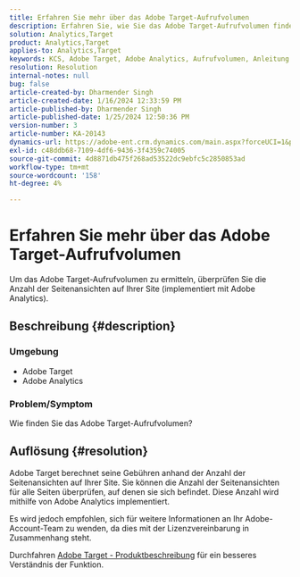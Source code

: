 ```yaml
---
title: Erfahren Sie mehr über das Adobe Target-Aufrufvolumen
description: Erfahren Sie, wie Sie das Adobe Target-Aufrufvolumen finden. Überprüfen Sie die Anzahl der Seitenansichten auf Ihrer Site.
solution: Analytics,Target
product: Analytics,Target
applies-to: Analytics,Target
keywords: KCS, Adobe Target, Adobe Analytics, Aufrufvolumen, Anleitung
resolution: Resolution
internal-notes: null
bug: false
article-created-by: Dharmender Singh
article-created-date: 1/16/2024 12:33:59 PM
article-published-by: Dharmender Singh
article-published-date: 1/25/2024 12:50:36 PM
version-number: 3
article-number: KA-20143
dynamics-url: https://adobe-ent.crm.dynamics.com/main.aspx?forceUCI=1&pagetype=entityrecord&etn=knowledgearticle&id=2c352184-6bb4-ee11-a569-6045bd0065b6
exl-id: c48ddb68-7109-4df6-9436-3f4359c74005
source-git-commit: 4d8871db475f268ad53522dc9ebfc5c2850853ad
workflow-type: tm+mt
source-wordcount: '158'
ht-degree: 4%

---
```


# Erfahren Sie mehr über das Adobe Target-Aufrufvolumen


Um das Adobe Target-Aufrufvolumen zu ermitteln, überprüfen Sie die Anzahl der Seitenansichten auf Ihrer Site (implementiert mit Adobe Analytics).

## Beschreibung {#description}


### <b>Umgebung</b>

- Adobe Target
- Adobe Analytics


### <b>Problem/Symptom</b>

Wie finden Sie das Adobe Target-Aufrufvolumen?


## Auflösung {#resolution}


Adobe Target berechnet seine Gebühren anhand der Anzahl der Seitenansichten auf Ihrer Site. Sie können die Anzahl der Seitenansichten für alle Seiten überprüfen, auf denen sie sich befindet. Diese Anzahl wird mithilfe von Adobe Analytics implementiert.

Es wird jedoch empfohlen, sich für weitere Informationen an Ihr Adobe-Account-Team zu wenden, da dies mit der Lizenzvereinbarung in Zusammenhang steht.

Durchfahren [Adobe Target - Produktbeschreibung](https://helpx.adobe.com/jp/legal/product-descriptions/adobe-target.html) für ein besseres Verständnis der Funktion.
